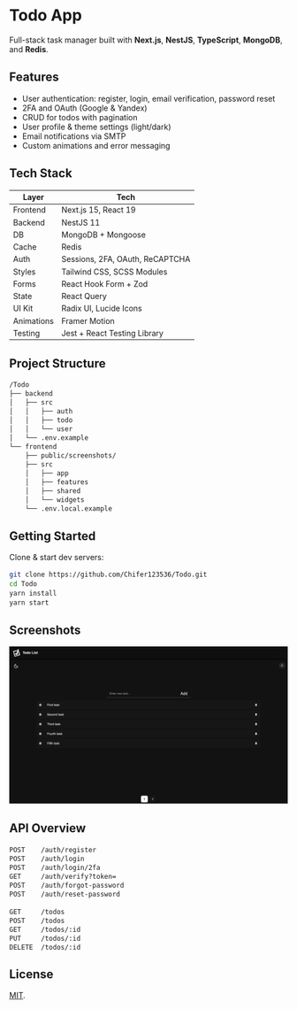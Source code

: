 # Todo App

Full-stack task manager built with **Next.js**, **NestJS**, **TypeScript**, **MongoDB**, and **Redis**.

## Features

- User authentication: register, login, email verification, password reset
- 2FA and OAuth (Google & Yandex)
- CRUD for todos with pagination
- User profile & theme settings (light/dark)
- Email notifications via SMTP
- Custom animations and error messaging

## Tech Stack

| Layer      | Tech                            |
| ---------- | ------------------------------- |
| Frontend   | Next.js 15, React 19            |
| Backend    | NestJS 11                       |
| DB         | MongoDB + Mongoose              |
| Cache      | Redis                           |
| Auth       | Sessions, 2FA, OAuth, ReCAPTCHA |
| Styles     | Tailwind CSS, SCSS Modules      |
| Forms      | React Hook Form + Zod           |
| State      | React Query                     |
| UI Kit     | Radix UI, Lucide Icons          |
| Animations | Framer Motion                   |
| Testing    | Jest + React Testing Library    |

## Project Structure

```
/Todo
├── backend
│   ├── src
│   │   ├── auth
│   │   ├── todo
│   │   └── user
│   └── .env.example
└── frontend
    ├── public/screenshots/
    ├── src
    │   ├── app
    │   ├── features
    │   ├── shared
    │   └── widgets
    └── .env.local.example
```

## Getting Started

Clone & start dev servers:

```bash
git clone https://github.com/Chifer123536/Todo.git
cd Todo
yarn install
yarn start
```

## Screenshots

![screenshot](https://raw.githubusercontent.com/Chifer123536/Todo/master/frontend/public/screenshots/screenshot.png)

## API Overview

```
POST    /auth/register
POST    /auth/login
POST    /auth/login/2fa
GET     /auth/verify?token=
POST    /auth/forgot-password
POST    /auth/reset-password

GET     /todos
POST    /todos
GET     /todos/:id
PUT     /todos/:id
DELETE  /todos/:id
```

## License

[MIT](https://opensource.org/licenses/MIT).
